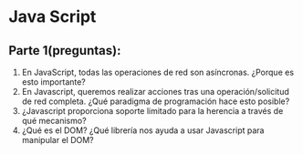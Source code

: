 # Java Script
## Parte 1(preguntas):
1. En JavaScript, todas las operaciones de red son asíncronas. ¿Porque es esto importante?
2. En Javascript, queremos realizar acciones tras una operación/solicitud de red completa. ¿Qué paradigma de programación hace esto posible?
3. ¿Javascript proporciona soporte limitado para la herencia a través de qué mecanismo?
4. ¿Qué es el DOM? ¿Qué librería nos ayuda a usar Javascript para manipular el DOM?